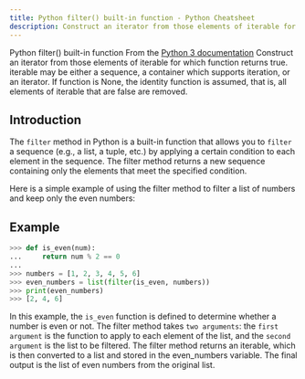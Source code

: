 ```yaml
---
title: Python filter() built-in function - Python Cheatsheet
description: Construct an iterator from those elements of iterable for which function returns true. iterable may be either a sequence, a container which supports iteration, or an iterator. If function is None, the identity function is assumed, that is, all elements of iterable that are false are removed.
---
```


<base-title :title="frontmatter.title" :description="frontmatter.description">
Python filter() built-in function
</base-title>

<base-disclaimer>
  <base-disclaimer-title>
    From the <a target="_blank" href="https://docs.python.org/3/library/functions.html#filter">Python 3 documentation</a>
  </base-disclaimer-title>
  <base-disclaimer-content>
   Construct an iterator from those elements of iterable for which function returns true. iterable may be either a sequence, a container which supports iteration, or an iterator. If function is None, the identity function is assumed, that is, all elements of iterable that are false are removed.
  </base-disclaimer-content>
</base-disclaimer>

## Introduction

The `filter` method in Python is a built-in function that allows you to `filter` a sequence (e.g., a list, a tuple, etc.) by applying a certain condition to each element in the sequence. The filter method returns a new sequence containing only the elements that meet the specified condition.

Here is a simple example of using the filter method to filter a list of numbers and keep only the even numbers:
## Example

```python
>>> def is_even(num):
...     return num % 2 == 0
...
>>> numbers = [1, 2, 3, 4, 5, 6]
>>> even_numbers = list(filter(is_even, numbers))
>>> print(even_numbers)
>>> [2, 4, 6]
```
In this example, the `is_even` function is defined to determine whether a number is even or not. The filter method takes `two arguments`: the `first argument` is the function to apply to each element of the list, and the `second argument` is the list to be filtered. The filter method returns an iterable, which is then converted to a list and stored in the even_numbers variable. The final output is the list of even numbers from the original list.
